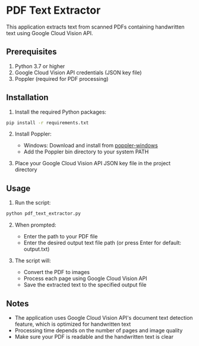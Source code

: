 # PDF Text Extractor

This application extracts text from scanned PDFs containing handwritten text using Google Cloud Vision API.

## Prerequisites

1. Python 3.7 or higher
2. Google Cloud Vision API credentials (JSON key file)
3. Poppler (required for PDF processing)

## Installation

1. Install the required Python packages:
```bash
pip install -r requirements.txt
```

2. Install Poppler:
   - Windows: Download and install from [poppler-windows](https://github.com/oschwartz10612/poppler-windows/releases/)
   - Add the Poppler bin directory to your system PATH

3. Place your Google Cloud Vision API JSON key file in the project directory

## Usage

1. Run the script:
```bash
python pdf_text_extractor.py
```

2. When prompted:
   - Enter the path to your PDF file
   - Enter the desired output text file path (or press Enter for default: output.txt)

3. The script will:
   - Convert the PDF to images
   - Process each page using Google Cloud Vision API
   - Save the extracted text to the specified output file

## Notes

- The application uses Google Cloud Vision API's document text detection feature, which is optimized for handwritten text
- Processing time depends on the number of pages and image quality
- Make sure your PDF is readable and the handwritten text is clear 